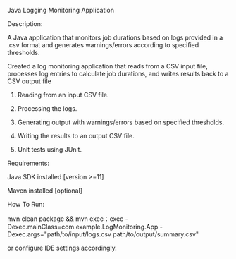 Java Logging Monitoring Application

Description:

A Java application that monitors job durations based on logs provided in a .csv format and generates warnings/errors according to specified thresholds.

Created a log monitoring application that reads from a CSV input file, processes log entries to calculate job durations, and writes results back to a CSV output file

1. Reading from an input CSV file.

2. Processing the logs.

3. Generating output with warnings/errors based on specified thresholds.

4. Writing the results to an output CSV file.

5. Unit tests using JUnit.


Requirements:

Java SDK installed [version >=11]

Maven installed [optional]


How To Run:

mvn clean package && mvn exec：exec -Dexec.mainClass=com.example.LogMonitoring.App -Dexec.args="path/to/input/logs.csv path/to/output/summary.csv"

or configure IDE settings accordingly.
